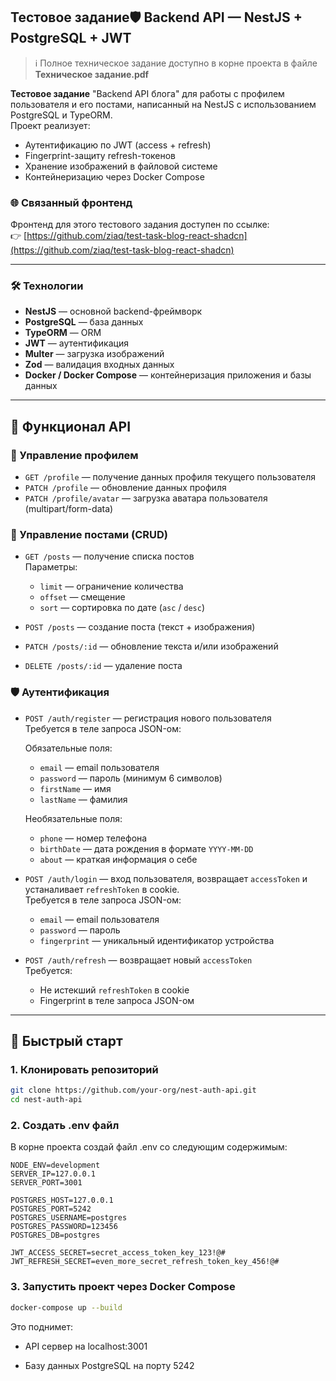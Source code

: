 ## Тестовое задание🛡️ Backend API — NestJS + PostgreSQL + JWT

> ℹ️ Полное техническое задание доступно в корне проекта в файле  
> **Техническое задание.pdf**

**Тестовое задание** "Backend API блога" для работы с профилем пользователя и его постами, написанный на NestJS с использованием PostgreSQL и TypeORM.  
Проект реализует:
- Аутентификацию по JWT (access + refresh)
- Fingerprint-защиту refresh-токенов
- Хранение изображений в файловой системе
- Контейнеризацию через Docker Compose

### 🌐 Связанный фронтенд
Фронтенд для этого тестового задания доступен по ссылке:  
👉 [https://github.com/ziaq/test-task-blog-react-shadcn](https://github.com/ziaq/test-task-blog-react-shadcn)

---

### 🛠️ Технологии

- **NestJS** — основной backend-фреймворк
- **PostgreSQL** — база данных
- **TypeORM** — ORM
- **JWT** — аутентификация
- **Multer** — загрузка изображений
- **Zod** — валидация входных данных
- **Docker / Docker Compose** — контейнеризация приложения и базы данных

---

## 🔧 Функционал API

### 👤 Управление профилем

- `GET /profile` — получение данных профиля текущего пользователя
- `PATCH /profile` — обновление данных профиля
- `PATCH /profile/avatar` — загрузка аватара пользователя (multipart/form-data)

### 📝 Управление постами (CRUD)

- `GET /posts` — получение списка постов  
  Параметры:
  - `limit` — ограничение количества
  - `offset` — смещение
  - `sort` — сортировка по дате (`asc` / `desc`)

- `POST /posts` — создание поста (текст + изображения)
- `PATCH /posts/:id` — обновление текста и/или изображений
- `DELETE /posts/:id` — удаление поста

### 🛡️ Аутентификация
- `POST /auth/register` — регистрация нового пользователя  
  Требуется в теле запроса JSON-ом:

  Обязательные поля:
  - `email` — email пользователя  
  - `password` — пароль (минимум 6 символов)  
  - `firstName` — имя  
  - `lastName` — фамилия  

  Необязательные поля:
  - `phone` — номер телефона  
  - `birthDate` — дата рождения в формате `YYYY-MM-DD`  
  - `about` — краткая информация о себе

- `POST /auth/login` — вход пользователя, возвращает `accessToken` и устаналивает `refreshToken` в cookie.  
Требуется в теле запроса JSON-ом:
  - `email` — email пользователя  
  - `password` — пароль  
  - `fingerprint` — уникальный идентификатор устройства  

- `POST /auth/refresh` — возвращает новый `accessToken`  
   	Требуется:
  - Не истекший `refreshToken` в cookie  
  - Fingerprint в теле запроса JSON-ом


---

## 🚀 Быстрый старт

### 1. Клонировать репозиторий

```bash
git clone https://github.com/your-org/nest-auth-api.git
cd nest-auth-api
```
### 2. Создать .env файл
В корне проекта создай файл .env со следующим содержимым:
```env
NODE_ENV=development
SERVER_IP=127.0.0.1
SERVER_PORT=3001

POSTGRES_HOST=127.0.0.1
POSTGRES_PORT=5242
POSTGRES_USERNAME=postgres
POSTGRES_PASSWORD=123456
POSTGRES_DB=postgres

JWT_ACCESS_SECRET=secret_access_token_key_123!@#
JWT_REFRESH_SECRET=even_more_secret_refresh_token_key_456!@#
```
### 3. Запустить проект через Docker Compose
```bash
docker-compose up --build
```
Это поднимет:

- API сервер на localhost:3001

- Базу данных PostgreSQL на порту 5242
